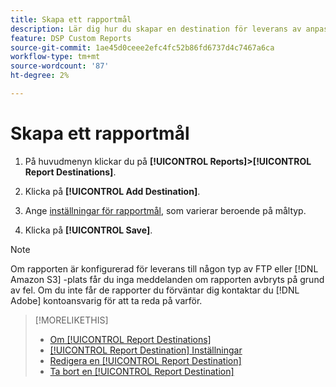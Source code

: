 ```yaml
---
title: Skapa ett rapportmål
description: Lär dig hur du skapar en destination för leverans av anpassade rapporter.
feature: DSP Custom Reports
source-git-commit: 1ae45d0ceee2efc4fc52b86fd6737d4c7467a6ca
workflow-type: tm+mt
source-wordcount: '87'
ht-degree: 2%

---
```



# Skapa ett rapportmål

1. På huvudmenyn klickar du på **[!UICONTROL Reports]>[!UICONTROL Report Destinations]**.

1. Klicka på **[!UICONTROL Add Destination]**.

1. Ange [inställningar för rapportmål](/help/dsp/reports/report-destinations/report-destination-settings.md), som varierar beroende på måltyp.

1. Klicka på **[!UICONTROL Save]**.

>[!NOTE]
>
> Om rapporten är konfigurerad för leverans till någon typ av FTP eller [!DNL Amazon S3] -plats får du inga meddelanden om rapporten avbryts på grund av fel. Om du inte får de rapporter du förväntar dig kontaktar du [!DNL Adobe] kontoansvarig för att ta reda på varför.

>[!MORELIKETHIS]
>
>* [Om [!UICONTROL Report Destinations]](/help/dsp/reports/report-destinations/report-destination-about.md)
>* [[!UICONTROL Report Destination] Inställningar](/help/dsp/reports/report-destinations/report-destination-settings.md)
>* [Redigera en [!UICONTROL Report Destination]](/help/dsp/reports/report-destinations/report-destination-edit.md)
>* [Ta bort en [!UICONTROL Report Destination]](/help/dsp/reports/report-destinations/report-destination-delete.md)

